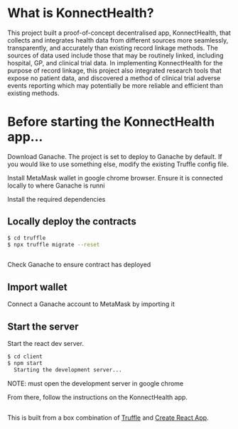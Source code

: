 # What is KonnectHealth?

This project built a proof-of-concept decentralised app, KonnectHealth, that collects and integrates health data from different sources more seamlessly, transparently, and accurately than existing record linkage methods. The sources of data used include those that may be routinely linked, including hospital, GP, and clinical trial data. In implementing KonnectHealth for the purpose of record linkage, this project also integrated research tools that expose no patient data, and discovered a method of clinical trial adverse events reporting which may potentially be more reliable and efficient than existing methods.


# Before starting the KonnectHealth app...

Download Ganache.
The project is set to deploy to Ganache by default. If you would like to use something else, 
modify the existing Truffle config file.

Install MetaMask wallet in google chrome browser. Ensure it is connected locally to where Ganache is runni

Install the required dependencies

## Locally deploy the contracts

```sh
$ cd truffle
$ npx truffle migrate --reset
  
```

Check Ganache to ensure contract has deployed

## Import wallet

Connect a Ganache account to MetaMask by importing it

## Start the server

Start the react dev server.

```sh
$ cd client
$ npm start
  Starting the development server...
```

NOTE: must open the development server in google chrome

From there, follow the instructions on the KonnectHealth app. 


## 

This is built from a box combination of [Truffle](https://trufflesuite.com) and [Create React App](https://create-react-app.dev). 
